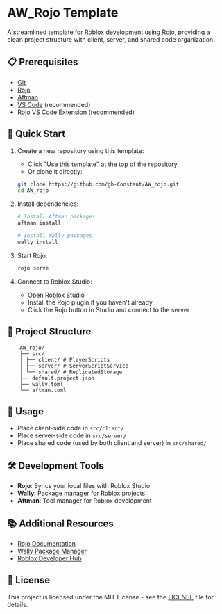 # AW_Rojo Template
A streamlined template for Roblox development using Rojo, providing a clean project structure with client, server, and shared code organization.

## 📋 Prerequisites
- [Git](https://git-scm.com/downloads)
- [Rojo](https://rojo.space/docs/installation/)
- [Aftman](https://github.com/LPGhatguy/aftman)
- [VS Code](https://code.visualstudio.com/) (recommended)
- [Rojo VS Code Extension](https://marketplace.visualstudio.com/items?itemName=evaera.vscode-rojo) (recommended)

## 🚀 Quick Start

1. Create a new repository using this template:
   - Click "Use this template" at the top of the repository
   - Or clone it directly:
   ```bash
   git clone https://github.com/gh-Constant/AW_rojo.git
   cd AW_rojo
   ```

2. Install dependencies:
   ```bash
   # Install Aftman packages
   aftman install

   # Install Wally packages
   wally install
   ```

3. Start Rojo:
   ```bash
   rojo serve
   ```

4. Connect to Roblox Studio:
   - Open Roblox Studio
   - Install the Rojo plugin if you haven't already
   - Click the Rojo button in Studio and connect to the server

## 📁 Project Structure

```
    AW_rojo/
    ├── src/
    │ ├── client/ # PlayerScripts
    │ ├── server/ # ServerScriptService
    │ └── shared/ # ReplicatedStorage
    ├── default.project.json
    ├── wally.toml
    └── aftman.toml
```

## 📝 Usage

- Place client-side code in `src/client/`
- Place server-side code in `src/server/`
- Place shared code (used by both client and server) in `src/shared/`

## 🛠️ Development Tools

- **Rojo**: Syncs your local files with Roblox Studio
- **Wally**: Package manager for Roblox projects
- **Aftman**: Tool manager for Roblox development

## 📚 Additional Resources

- [Rojo Documentation](https://rojo.space/docs)
- [Wally Package Manager](https://wally.run/)
- [Roblox Developer Hub](https://developer.roblox.com/)

## 📄 License

This project is licensed under the MIT License - see the [LICENSE](LICENSE) file for details.

